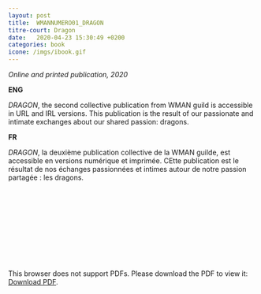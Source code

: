 ```yaml
---
layout: post
title:  WMANNUMERO01_DRAGON
titre-court: Dragon
date:   2020-04-23 15:30:49 +0200
categories: book
icone: /imgs/ibook.gif
---
```

*Online and printed publication, 2020*

**ENG**

*DRAGON*, the second collective publication from WMAN guild is accessible in URL and IRL versions. This publication is the result of our passionate and intimate exchanges about our shared passion: dragons.

**FR**

*DRAGON*, la deuxième publication collective de la WMAN guilde, est accessible en versions numérique et imprimée. CEtte publication est le résultat de nos échanges passionnées et intimes autour de notre passion partagée : les dragons.


<object data="http://wman.monster/imgs/posts/DragonO_web.pdf#view=FitH" type="application/pdf" width="100%" height="550px">
    <embed src="http://wman.monster/imgs/posts/DragonO_web.pdf">
        <p>This browser does not support PDFs. Please download the PDF to view it: <a href="http://wman.monster/imgs/posts/DragonO_web.pdf">Download PDF</a>.</p>
    </embed>
</object>

